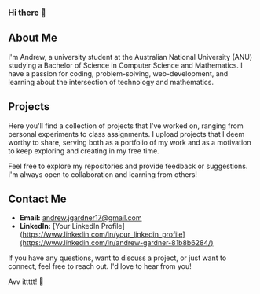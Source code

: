 ### Hi there 👋

## About Me

I'm Andrew, a university student at the Australian National University (ANU) studying a Bachelor of Science in Computer Science and Mathematics. I have a passion for coding, problem-solving, web-development, and learning about the intersection of technology and mathematics.

## Projects

Here you'll find a collection of projects that I've worked on, ranging from personal experiments to class assignments. I upload projects that I deem worthy to share, serving both as a portfolio of my work and as a motivation to keep exploring and creating in my free time.

Feel free to explore my repositories and provide feedback or suggestions. I'm always open to collaboration and learning from others!

## Contact Me

- **Email:** andrew.jgardner17@gmail.com
- **LinkedIn:** [Your LinkedIn Profile](https://www.linkedin.com/in/your_linkedin_profile](https://www.linkedin.com/in/andrew-gardner-81b8b6284/)

If you have any questions, want to discuss a project, or just want to connect, feel free to reach out. I'd love to hear from you!

Avv ittttt! 🚀
